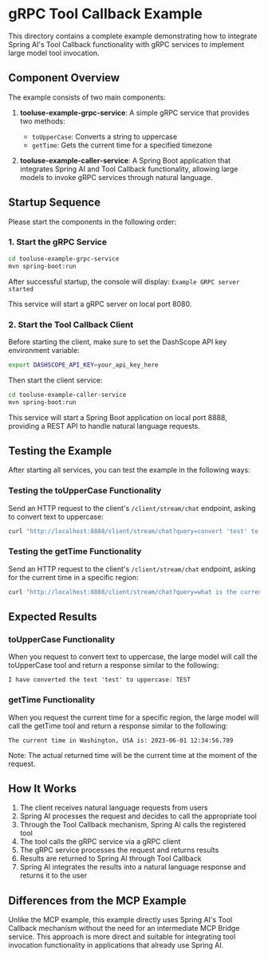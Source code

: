 # gRPC Tool Callback Example

This directory contains a complete example demonstrating how to integrate Spring AI's Tool Callback functionality with gRPC services to implement large model tool invocation.

## Component Overview

The example consists of two main components:

1. **tooluse-example-grpc-service**: A simple gRPC service that provides two methods:
   - `toUpperCase`: Converts a string to uppercase
   - `getTime`: Gets the current time for a specified timezone

2. **tooluse-example-caller-service**: A Spring Boot application that integrates Spring AI and Tool Callback functionality, allowing large models to invoke gRPC services through natural language.

## Startup Sequence

Please start the components in the following order:

### 1. Start the gRPC Service

```bash
cd tooluse-example-grpc-service
mvn spring-boot:run
```

After successful startup, the console will display: `Example GRPC server started`

This service will start a gRPC server on local port 8080.

### 2. Start the Tool Callback Client

Before starting the client, make sure to set the DashScope API key environment variable:

```bash
export DASHSCOPE_API_KEY=your_api_key_here
```

Then start the client service:

```bash
cd tooluse-example-caller-service
mvn spring-boot:run
```

This service will start a Spring Boot application on local port 8888, providing a REST API to handle natural language requests.

## Testing the Example

After starting all services, you can test the example in the following ways:

### Testing the toUpperCase Functionality

Send an HTTP request to the client's `/client/stream/chat` endpoint, asking to convert text to uppercase:

```bash
curl "http://localhost:8888/client/stream/chat?query=convert 'test' to uppercase"
```

### Testing the getTime Functionality

Send an HTTP request to the client's `/client/stream/chat` endpoint, asking for the current time in a specific region:

```bash
curl "http://localhost:8888/client/stream/chat?query=what is the current time in Washington, USA"
```

## Expected Results

### toUpperCase Functionality

When you request to convert text to uppercase, the large model will call the toUpperCase tool and return a response similar to the following:

```
I have converted the text 'test' to uppercase: TEST
```

### getTime Functionality

When you request the current time for a specific region, the large model will call the getTime tool and return a response similar to the following:

```
The current time in Washington, USA is: 2023-06-01 12:34:56.789
```

Note: The actual returned time will be the current time at the moment of the request.

## How It Works

1. The client receives natural language requests from users
2. Spring AI processes the request and decides to call the appropriate tool
3. Through the Tool Callback mechanism, Spring AI calls the registered tool
4. The tool calls the gRPC service via a gRPC client
5. The gRPC service processes the request and returns results
6. Results are returned to Spring AI through Tool Callback
7. Spring AI integrates the results into a natural language response and returns it to the user

## Differences from the MCP Example

Unlike the MCP example, this example directly uses Spring AI's Tool Callback mechanism without the need for an intermediate MCP Bridge service. This approach is more direct and suitable for integrating tool invocation functionality in applications that already use Spring AI.
